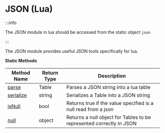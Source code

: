 # JSON (Lua)

:::info

The JSON module in lua should be accessed from the static object `json`

:::

The JSON module provides useful JSON tools specifically for lua.

**Static Methods**

Method Name | Return Type | Description
--- | --- | ---
[parse](parse) | Table | Parses a JSON string into a lua table
[serialize](serialize) | string | Serializes a Table into a JSON string
[isNull](isnull) | bool | Returns true if the value specified is a null read from a json
[null](null) | object | Returns a null object for Tables to be represented correctly in JSON